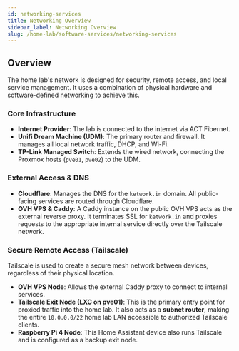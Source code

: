 ```yaml
---
id: networking-services
title: Networking Overview
sidebar_label: Networking Overview
slug: /home-lab/software-services/networking-services
---
```


## Overview
The home lab's network is designed for security, remote access, and local service management. It uses a combination of physical hardware and software-defined networking to achieve this.

### Core Infrastructure
- **Internet Provider**: The lab is connected to the internet via ACT Fibernet. 
- **Unifi Dream Machine (UDM)**: The primary router and firewall. It manages all local network traffic, DHCP, and Wi-Fi. 
- **TP-Link Managed Switch**: Extends the wired network, connecting the Proxmox hosts (`pve01`, `pve02`) to the UDM. 

### External Access & DNS
- **Cloudflare**: Manages the DNS for the `ketwork.in` domain. All public-facing services are routed through Cloudflare. 
- **OVH VPS & Caddy**: A Caddy instance on the public OVH VPS acts as the external reverse proxy.  It terminates SSL for `ketwork.in` and proxies requests to the appropriate internal service directly over the Tailscale network. 

### Secure Remote Access (Tailscale)
Tailscale is used to create a secure mesh network between devices, regardless of their physical location.
- **OVH VPS Node**: Allows the external Caddy proxy to connect to internal services. 
- **Tailscale Exit Node (LXC on pve01)**: This is the primary entry point for proxied traffic into the home lab. It also acts as a **subnet router**, making the entire `10.0.0.0/22` home lab LAN accessible to authorized Tailscale clients. 
- **Raspberry Pi 4 Node**: This Home Assistant device also runs Tailscale and is configured as a backup exit node.